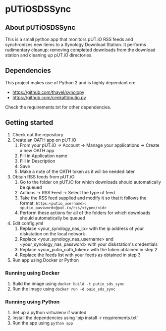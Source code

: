 # pUTiOSDSSync

## About pUTiOSDSSync

This is a small python app that monitors pUT.iO RSS feeds and synchronizes new items to a Synology Download Station.
It performs rudimentary cleanup: removing completed downloads from the download station and cleaning up pUT.iO directories.

## Dependencies

This project makes use of Python 2 and is highly dependant on:
- https://github.com/thavel/synolopy
- https://github.com/cenkalti/putio.py

Check the requirements.txt for other dependencies.

## Getting started
1. Check out the repository
2. Create an OATH app on pUT.iO
    1. From your pUT.iO -> Account -> Manage your applications -> Create a new OATH app
    2. Fill in Application name
    3. Fill in Description
    4. Save
    5. Make a note of the OATH token as it will be needed later
3. Obtain RSS feeds from pUT.iO
    1. Go to the folder on pUT.iO for which downloads should automatically be queued
    2. Actions -> RSS Feed -> Select the type of feed
    3. Take the RSS feed supplied and modify it so that it follows the format: `https:<putio_username>:<putio_password>@put.io/rss/<type>/<id>`
    4. Perform these actions for all of the folders for which downloads should automatically be queued
4. Edit config.yml
    1. Replace <your_synology_nas_ip> with the ip address of your diskstation on the local network
    2. Replace <your_synology_nas_username> and <your_synology_nas_password> with your diskstation's credentials
    3. Replace <your_putio_oath_token> with the token obtained in step 2
    4. Replace the feeds list with your feeds as obtained in step 3
5. Run app using Docker or Python

### Running using Docker
1. Build the image using `docker build -t putio_sds_sync`
2. Run the image using `docker run -d puio_sds_sync`

### Running using Python
1. Set up a python virtualenv if wanted
2. Install the dependencies using `pip install -r requirements.txt'
3. Run the app using `python app`

